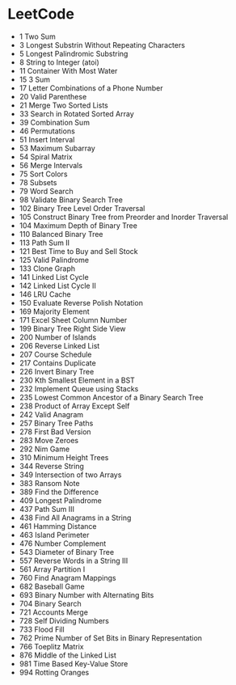 # LeetCode
* 1 Two Sum
* 3 Longest Substrin Without Repeating Characters
* 5 Longest Palindromic Substring
* 8 String to Integer (atoi)
* 11 Container With Most Water
* 15 3 Sum
* 17 Letter Combinations of a Phone Number
* 20 Valid Parenthese
* 21 Merge Two Sorted Lists
* 33 Search in Rotated Sorted Array
* 39 Combination Sum
* 46 Permutations
* 51 Insert Interval
* 53 Maximum Subarray
* 54 Spiral Matrix
* 56 Merge Intervals
* 75 Sort Colors
* 78 Subsets
* 79 Word Search
* 98 Validate Binary Search Tree 
* 102 Binary Tree Level Order Traversal
* 105 Construct Binary Tree from Preorder and Inorder Traversal
* 104 Maximum Depth of Binary Tree
* 110 Balanced Binary Tree
* 113 Path Sum II
* 121 Best Time to Buy and Sell Stock
* 125 Valid Palindrome
* 133 Clone Graph
* 141 Linked List Cycle
* 142 Linked List Cycle II
* 146 LRU Cache
* 150 Evaluate Reverse Polish Notation
* 169 Majority Element
* 171 Excel Sheet Column Number
* 199 Binary Tree Right Side View
* 200 Number of Islands
* 206 Reverse Linked List
* 207 Course Schedule
* 217 Contains Duplicate
* 226 Invert Binary Tree
* 230 Kth Smallest Element in a BST
* 232 Implement Queue using Stacks
* 235 Lowest Common Ancestor of a Binary Search Tree
* 238 Product of Array Except Self
* 242 Valid Anagram
* 257 Binary Tree Paths
* 278 First Bad Version
* 283 Move Zeroes
* 292 Nim Game 
* 310 Minimum Height Trees
* 344 Reverse String
* 349 Intersection of two Arrays
* 383 Ransom Note
* 389 Find the Difference
* 409 Longest Palindrome
* 437 Path Sum III
* 438 Find All Anagrams in a String
* 461 Hamming Distance
* 463 Island Perimeter
* 476 Number Complement
* 543 Diameter of Binary Tree
* 557 Reverse Words in a String III
* 561 Array Partition I
* 760 Find Anagram Mappings
* 682 Baseball Game
* 693 Binary Number with Alternating Bits
* 704 Binary Search
* 721 Accounts Merge
* 728 Self Dividing Numbers
* 733 Flood Fill
* 762 Prime Number of Set Bits in Binary Representation
* 766 Toeplitz Matrix
* 876 Middle of the Linked List
* 981 Time Based Key-Value Store
* 994 Rotting Oranges
